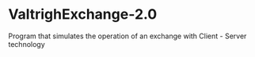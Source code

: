 # ValtrighExchange-2.0
Program that simulates the operation of an exchange with Client - Server technology

